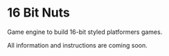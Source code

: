 16 Bit Nuts
===========

Game engine to build 16-bit styled platformers games.

All information and instructions are coming soon.
